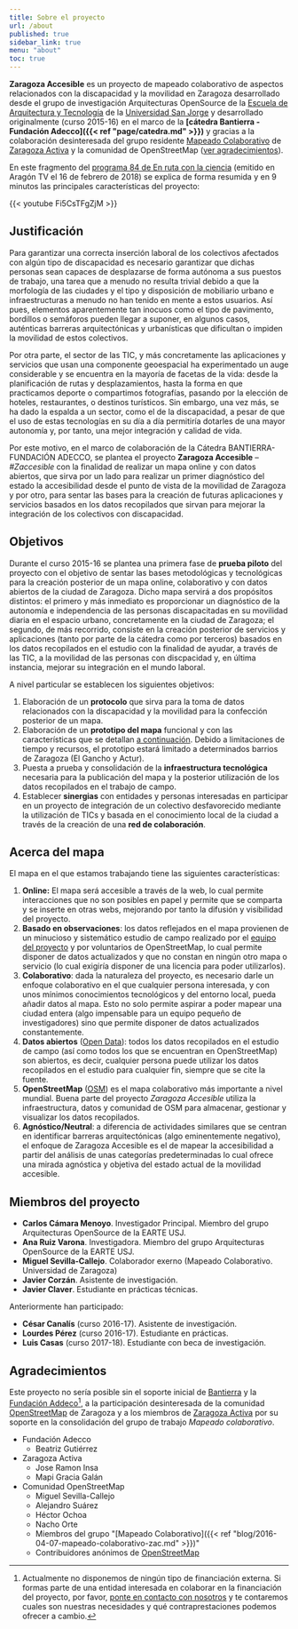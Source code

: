 ```yaml
---
title: Sobre el proyecto
url: /about
published: true
sidebar_link: true
menu: "about"
toc: true
---
```


**Zaragoza Accesible** es un proyecto de mapeado colaborativo de
aspectos relacionados con la discapacidad y la movilidad en Zaragoza desarrollado desde el grupo de investigación Arquitecturas OpenSource de la
[Escuela de Arquitectura y Tecnología](http://etsa.usj.es) de la
[Universidad San Jorge](http://usj.es) y desarrollado originalmente (curso 2015-16) en el marco de la **[cátedra Bantierra - Fundación Adecco]({{< ref "page/catedra.md" >}})** y gracias a la colaboración desinteresada del grupo residente [Mapeado Colaborativo](https://mapcolabora.org) de [Zaragoza Activa](http://www.zaragoza.es/ciudad/sectores/activa/) y la comunidad de OpenStreetMap ([ver agradecimientos](#agradecimientos)).

En este fragmento del [programa 84 de En ruta con la ciencia](http://alacarta.aragontelevision.es/programas/en-ruta-con-la-ciencia/cap-84-nuestras-ciudades-17022018-1330) (emitido en Aragón TV el 16 de febrero de 2018) se explica de forma resumida y en 9 minutos las principales características del proyecto:

{{< youtube Fi5CsTFgZjM >}}

<!-- **Tabla de contenidos**

{{.TableOfContents}}

* TOC will be output here
{:toc} -->

## Justificación

Para garantizar una correcta inserción laboral de los colectivos afectados con algún tipo de discapacidad es necesario garantizar que dichas personas sean capaces de desplazarse de forma autónoma a sus puestos de trabajo, una tarea que a menudo no resulta trivial debido a que la morfología de las ciudades y el tipo y disposición de mobiliario urbano e infraestructuras a menudo no han tenido en mente a estos usuarios. Así pues, elementos aparentemente tan inocuos como el tipo de pavimento, bordillos o semáforos pueden llegar a suponer, en algunos casos, auténticas barreras arquitectónicas y urbanísticas que dificultan o impiden la movilidad de estos colectivos.

Por otra parte, el sector de las TIC, y más concretamente las aplicaciones y servicios que usan una componente geoespacial ha experimentado un auge considerable y se encuentra en la mayoría de facetas de la vida: desde la planificación de rutas y desplazamientos, hasta la forma en que practicamos deporte o compartimos fotografías, pasando por la elección de hoteles, restaurantes, o destinos turísticos. Sin embargo, una vez más, se ha dado la espalda a un sector, como el de la discapacidad, a pesar de que el uso de estas tecnologías en su día a día permitiría dotarles de una mayor autonomía y, por tanto, una mejor integración y calidad de vida.

Por este motivo, en el marco de colaboración de la Cátedra BANTIERRA-FUNDACIÓN ADECCO, se plantea el proyecto **Zaragoza Accesible** – *#Zaccesible* con la finalidad de realizar un mapa online y con datos abiertos, que sirva por un lado para realizar un primer diagnóstico del estado la accesibilidad desde el punto de vista de la movilidad de Zaragoza y por otro, para sentar las bases para la creación de futuras aplicaciones y servicios basados en los datos recopilados que sirvan para mejorar la integración de los colectivos con discapacidad.

## Objetivos

Durante el curso 2015-16 se plantea una primera fase de **prueba piloto** del proyecto con el objetivo de sentar las bases metodológicas y tecnológicas para la creación posterior de un mapa online, colaborativo y con datos abiertos de la ciudad de Zaragoza. Dicho mapa servirá a dos propósitos distintos: el primero y más inmediato es proporcionar un diagnóstico de la autonomía e independencia de las personas discapacitadas en su movilidad diaria en el espacio urbano, concretamente en la ciudad de Zaragoza; el segundo, de más recorrido, consiste en la creación posterior de servicios y aplicaciones (tanto por parte de la cátedra como por terceros) basados en los datos recopilados en el estudio con la finalidad de ayudar, a través de las TIC, a la movilidad de las personas con discpacidad y, en última instancia, mejorar su integración en el mundo laboral.

A nivel particular se establecen los siguientes objetivos:

1. Elaboración de un **protocolo** que sirva para la toma de datos relacionados con la discapacidad y la movilidad para la confección posterior de un mapa.
1. Elaboración de un **prototipo del mapa** funcional y con las características que se detallan [a continuación](#acerca-del-mapa). Debido a limitaciones de tiempo y recursos, el prototipo estará limitado a determinados barrios de Zaragoza (El Gancho y Actur).
1. Puesta a prueba y consolidación de la **infraestructura tecnológica** necesaria para la publicación del mapa y la posterior utilización de los datos recopilados en el trabajo de campo.
1. Establecer **sinergias** con entidades y personas interesadas en participar en un proyecto de integración de un colectivo desfavorecido mediante la utilización de TICs y basada en el conocimiento local de la ciudad a través de la creación de una **red de colaboración**.

## Acerca del mapa

El mapa en el que estamos trabajando tiene las siguientes características:

1. **Online:** El mapa será accesible a través de la web, lo cual permite interacciones que no son posibles en papel y permite que se comparta y se inserte en otras webs, mejorando por tanto la difusión y visibilidad del proyecto.
1. **Basado en observaciones**: los datos reflejados en el mapa provienen de un minucioso y sistemático estudio de campo realizado por el [equipo del proyecto](#miembros-del-proyecto) y por voluntarios de OpenStreetMap, lo cual permite disponer de datos actualizados y que no constan en ningún otro mapa o servicio (lo cual exigiría disponer de una licencia para poder utilizarlos).
1. **Colaborativo**: dada la naturaleza del proyecto, es necesario darle un enfoque colaborativo en el que cualquier persona interesada, y con unos mínimos conocimientos tecnológicos y del entorno local, pueda añadir datos al mapa. Esto no solo permite aspirar a poder mapear una ciudad entera (algo impensable para un equipo pequeño de investigadores) sino que permite disponer de datos actualizados constantemente.
1. **Datos abiertos** ([Open Data](https://es.wikipedia.org/wiki/Datos_abiertos)): todos los datos recopilados en el estudio de campo (así como todos los que se encuentran en OpenStreetMap) son abiertos, es decir, cualquier persona puede utilizar los datos recopilados en el estudio para cualquier fin, siempre que se cite la fuente.
1. **OpenStreetMap** ([OSM](http://openstreetmap.org)) es el mapa colaborativo más importante a nivel mundial. Buena parte del proyecto *Zaragoza Accesible* utiliza la infraestructura, datos y comunidad de OSM para almacenar, gestionar y visualizar los datos recopilados.
1. **Agnóstico/Neutral**: a diferencia de actividades similares que se centran en identificar barreras arquitectónicas (algo eminentemente negativo), el enfoque de Zaragoza Accesible es el de mapear la accesibilidad a partir del análisis de unas categorías predeterminadas lo cual ofrece una mirada agnóstica y objetiva del estado actual de la movilidad accesible.

## Miembros del proyecto

* **Carlos Cámara Menoyo**. Investigador Principal. Miembro del grupo Arquitecturas OpenSource de la EARTE USJ.
* **Ana Ruiz Varona**. Investigadora. Miembro del grupo Arquitecturas OpenSource de la EARTE USJ.
* **Miguel Sevilla-Callejo**. Colaborador exerno (Mapeado Colaborativo. Universidad de Zaragoza)
* **Javier Corzán**. Asistente de investigación.
* **Javier Claver**. Estudiante en prácticas técnicas.

Anteriormente han participado:

* **César Canalís** (curso 2016-17). Asistente de investigación.
* **Lourdes Pérez** (curso 2016-17). Estudiante en prácticas.
* **Luis Casas** (curso 2017-18). Estudiante con beca de investigación.

<!-- {{ range $.Site.Data.members.members-current }}
  <ul>
    {{ range .members }}
    <li>{{ . }}</li>
    {{ end }}
  </ul>
{{ end }} -->


## Agradecimientos

Este proyecto no sería posible sin el soporte inicial de [Bantierra](http://www.bantierra.es/) y la [Fundación Addeco](http://www.fundacionadecco.es)[^1],  a la participación desinteresada de la comunidad [OpenStreetMap](htpp://openstretmap.org) de Zaragoza y a los miembros de [Zaragoza Activa](http://www.zaragoza.es/ciudad/sectores/activa/) por su soporte en la consolidación del grupo de trabajo *Mapeado colaborativo*.

* Fundación Adecco
  * Beatriz Gutiérrez
* Zaragoza Activa
  * Jose Ramon Insa
  * Mapi Gracia Galán
* Comunidad OpenStreetMap
  * Miguel Sevilla-Callejo
  * Alejandro Suárez
  * Héctor Ochoa
  * Nacho Orte
  * Miembros del grupo "[Mapeado Colaborativo]({{< ref "blog/2016-04-07-mapeado-colaborativo-zac.md" >}})"
  * Contribuidores anónimos de [OpenStreetMap](htpp://openstretmap.org)

[^1]: Actualmente no disponemos de ningún tipo de financiación externa. Si formas parte de una entidad interesada en colaborar en la financiación del proyecto, por favor,  [ponte en contacto con nosotros](/contact) y te contaremos cuales son nuestras necesidades y qué contraprestaciones podemos ofrecer a cambio.
